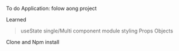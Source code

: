 To do Application: folow aong project

Learned

>  useState single/Multi
>  component module styling
>  Props
>  Objects

Clone and Npm install
